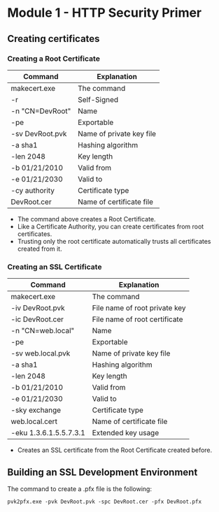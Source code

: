 # Module 1 - HTTP Security Primer #

## Creating certificates ##

### Creating a Root Certificate ###

| Command         | Explanation              |
| --------------- | ------------------------ |
| makecert.exe    | The command              |
| -r              | Self-Signed              |
| -n "CN=DevRoot" | Name                     |
| -pe             | Exportable               |
| -sv DevRoot.pvk | Name of private key file |
| -a sha1         | Hashing algorithm        |
| -len 2048       | Key length               |
| -b 01/21/2010   | Valid from               |
| -e 01/21/2030   | Valid to                 |
| -cy authority   | Certificate type         |
| DevRoot.cer     | Name of certificate file |

- The command above creates a Root Certificate.
- Like a Certificate Authority, you can create certificates from root certificates.
- Trusting only the root certificate automatically trusts all certificates created from it.

### Creating an SSL Certificate ###

| Command                | Explanation                   |
| ---------------------- | ----------------------------- |
| makecert.exe           | The command                   |
| -iv DevRoot.pvk        | File name of root private key |
| -ic DevRoot.cer        | File name of root certificate |
| -n "CN=web.local"      | Name                          |
| -pe                    | Exportable                    |
| -sv web.local.pvk      | Name of private key file      |
| -a sha1                | Hashing algorithm             |
| -len 2048              | Key length                    |
| -b 01/21/2010          | Valid from                    |
| -e 01/21/2030          | Valid to                      |
| -sky exchange          | Certificate type              |
| web.local.cert         | Name of certificate file      |
| -eku 1.3.6.1.5.5.7.3.1 | Extended key usage            |

- Creates an SSL certificate from the Root Certificate created before.

## Building an SSL Development Environment ##

The command to create a .pfx file is the following:

```
pvk2pfx.exe -pvk DevRoot.pvk -spc DevRoot.cer -pfx DevRoot.pfx
```

